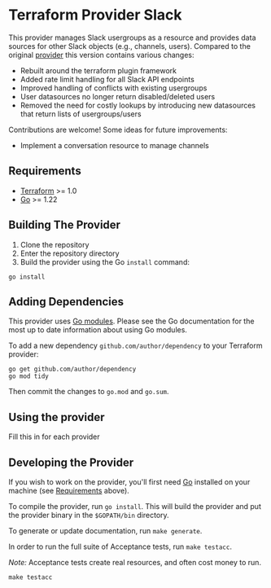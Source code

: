 # Terraform Provider Slack

This provider manages Slack usergroups as a resource and provides data sources for other Slack objects (e.g., channels, users).
Compared to the original [provider](https://github.com/pablovarela/terraform-provider-slack) this version contains various changes:
- Rebuilt around the terraform plugin framework
- Added rate limit handling for all Slack API endpoints
- Improved handling of conflicts with existing usergroups
- User datasources no longer return disabled/deleted users
- Removed the need for costly lookups by introducing new datasources that return lists of usergroups/users

Contributions are welcome!
Some ideas for future improvements:
- Implement a conversation resource to manage channels

## Requirements

- [Terraform](https://developer.hashicorp.com/terraform/downloads) >= 1.0
- [Go](https://golang.org/doc/install) >= 1.22

## Building The Provider

1. Clone the repository
1. Enter the repository directory
1. Build the provider using the Go `install` command:

```shell
go install
```

## Adding Dependencies

This provider uses [Go modules](https://github.com/golang/go/wiki/Modules).
Please see the Go documentation for the most up to date information about using Go modules.

To add a new dependency `github.com/author/dependency` to your Terraform provider:

```shell
go get github.com/author/dependency
go mod tidy
```

Then commit the changes to `go.mod` and `go.sum`.

## Using the provider

Fill this in for each provider

## Developing the Provider

If you wish to work on the provider, you'll first need [Go](http://www.golang.org) installed on your machine (see [Requirements](#requirements) above).

To compile the provider, run `go install`. This will build the provider and put the provider binary in the `$GOPATH/bin` directory.

To generate or update documentation, run `make generate`.

In order to run the full suite of Acceptance tests, run `make testacc`.

*Note:* Acceptance tests create real resources, and often cost money to run.

```shell
make testacc
```
